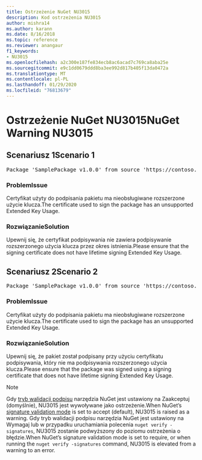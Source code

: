 ```yaml
---
title: Ostrzeżenie NuGet NU3015
description: Kod ostrzeżenia NU3015
author: mishra14
ms.author: karann
ms.date: 8/16/2018
ms.topic: reference
ms.reviewer: anangaur
f1_keywords:
- NU3015
ms.openlocfilehash: a2c300e187fe834ecb8ac6acad7c769ca8aba25e
ms.sourcegitcommit: e9c1dd0679ddd8ba3ee992d817b405f13da0472a
ms.translationtype: MT
ms.contentlocale: pl-PL
ms.lasthandoff: 01/29/2020
ms.locfileid: "76813679"
---
```

# <a name="nuget-warning-nu3015"></a><span data-ttu-id="17095-103">Ostrzeżenie NuGet NU3015</span><span class="sxs-lookup"><span data-stu-id="17095-103">NuGet Warning NU3015</span></span>

## <a name="scenario-1"></a><span data-ttu-id="17095-104">Scenariusz 1</span><span class="sxs-lookup"><span data-stu-id="17095-104">Scenario 1</span></span>

<pre>Package 'SamplePackage v1.0.0' from source 'https://contoso.com/index.json': The lifetime signing EKU in the primary signature's certificate is not supported.</pre>

### <a name="issue"></a><span data-ttu-id="17095-105">Problem</span><span class="sxs-lookup"><span data-stu-id="17095-105">Issue</span></span>

<span data-ttu-id="17095-106">Certyfikat użyty do podpisania pakietu ma nieobsługiwane rozszerzone użycie klucza.</span><span class="sxs-lookup"><span data-stu-id="17095-106">The certificate used to sign the package has an unsupported Extended Key Usage.</span></span>


### <a name="solution"></a><span data-ttu-id="17095-107">Rozwiązanie</span><span class="sxs-lookup"><span data-stu-id="17095-107">Solution</span></span>

<span data-ttu-id="17095-108">Upewnij się, że certyfikat podpisywania nie zawiera podpisywanie rozszerzonego użycia klucza przez okres istnienia.</span><span class="sxs-lookup"><span data-stu-id="17095-108">Please ensure that the signing certificate does not have lifetime signing Extended Key Usage.</span></span>



## <a name="scenario-2"></a><span data-ttu-id="17095-109">Scenariusz 2</span><span class="sxs-lookup"><span data-stu-id="17095-109">Scenario 2</span></span>

<pre>Package 'SamplePackage v1.0.0' from source 'https://contoso.com/index.json': The lifetime signing EKU in the signing certificate is not supported.</pre>

### <a name="issue"></a><span data-ttu-id="17095-110">Problem</span><span class="sxs-lookup"><span data-stu-id="17095-110">Issue</span></span>

<span data-ttu-id="17095-111">Certyfikat użyty do podpisania pakietu ma nieobsługiwane rozszerzone użycie klucza.</span><span class="sxs-lookup"><span data-stu-id="17095-111">The certificate used to sign the package has an unsupported Extended Key Usage.</span></span>


### <a name="solution"></a><span data-ttu-id="17095-112">Rozwiązanie</span><span class="sxs-lookup"><span data-stu-id="17095-112">Solution</span></span>

<span data-ttu-id="17095-113">Upewnij się, że pakiet został podpisany przy użyciu certyfikatu podpisywania, który nie ma podpisywania rozszerzonego użycia klucza.</span><span class="sxs-lookup"><span data-stu-id="17095-113">Please ensure that the package was signed using a signing certificate that does not have lifetime signing Extended Key Usage.</span></span>


> [!Note]
> <span data-ttu-id="17095-114">Gdy [tryb walidacji podpisu](../../consume-packages/installing-signed-packages.md#configure-package-signature-requirements) narzędzia NuGet jest ustawiony na Zaakceptuj (domyślnie), NU3015 jest wywoływane jako ostrzeżenie.</span><span class="sxs-lookup"><span data-stu-id="17095-114">When NuGet’s [signature validation mode](../../consume-packages/installing-signed-packages.md#configure-package-signature-requirements) is set to accept (default), NU3015 is raised as a warning.</span></span> <span data-ttu-id="17095-115">Gdy tryb walidacji podpisu narzędzia NuGet jest ustawiony na Wymagaj lub w przypadku uruchamiania polecenia `nuget verify -signatures`, NU3015 zostanie podwyższony do poziomu ostrzeżenia o błędzie.</span><span class="sxs-lookup"><span data-stu-id="17095-115">When NuGet’s signature validation mode is set to require, or when running the `nuget verify -signatures` command, NU3015 is elevated from a warning to an error.</span></span> 
